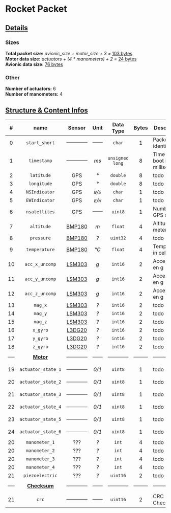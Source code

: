 # Rocket Packet

## <u>Details</u>

### Sizes
__Total packet size:__ _avionic_size + motor_size + 3 =_ <u>103 bytes</u><br>
__Motor data size:__ _actuators + (4 * manometers) + 2 =_ <u>24 bytes</u><br>
__Avionic data size:__ <u>76 bytes</u><br>

### Other
__Number of actuators:__ 6<br>
__Number of manometers:__ 4<br>

## <u>Structure & Content Infos</u>

|  #  | name | Sensor | Unit | Data Type | Bytes | Description |
|:---:|:----:|:------:|:----:|:---------:|:-----:| ----------- |
| 0 | `start_short` | <hr> | <hr> | `char` | 1 | Packet type identifier |
| 1 | `timestamp` | <hr> | _ms_ | `unsigned`<br>`long` | 8 | Time since boot in milliseconds |
| 2 | `latitude` | GPS | _°_ | `double` | 8 | todo |
| 3 | `longitude` | GPS | _°_ | `double` | 8 | todo |
| 4 | `NSIndicator` | GPS | _`N`/`S`_ | `char` | 1 | todo |
| 5 | `EWIndicator` | GPS | _`E`/`W`_ | `char` | 1 | todo |
| 6 | `nsatellites` | GPS | <hr> | `uint8` | 1 | Number of GPS stellites |
| 7 | `altitude` | [BMP180][BMP180] | _m_ | `float` | 4 | Altitude in meters |
| 8 | `pressure` | [BMP180][BMP180] | _?_ | `uint32` | 4 | todo |
| 9 | `temperature` | [BMP180][BMP180] | _°C_ | `float` | 4 | Temperature in celsius |
| 10 | `acc_x_uncomp` | [LSM303][LSM303] | _g_ | `int16` | 2 | Acceleration en g |
| 11 | `acc_y_uncomp` | [LSM303][LSM303] | _g_ | `int16` | 2 | Acceleration en g |
| 12 | `acc_z_uncomp` | [LSM303][LSM303] | _g_ | `int16` | 2 | Acceleration en g |
| 13 | `mag_x` | [LSM303][LSM303] | _?_ | `int16` | 2 | todo |
| 14 | `mag_y` | [LSM303][LSM303] | _?_ | `int16` | 2 | todo |
| 15 | `mag_z` | [LSM303][LSM303] | _?_ | `int16` | 2 | todo |
| 16 | `x_gyro` | [L3DG20][L3GD20] | _?_ | `int16` | 2 | todo |
| 17 | `y_gyro` | [L3DG20][L3GD20] | _?_ | `int16` | 2 | todo |
| 18 | `z_gyro` | [L3DG20][L3GD20] | _?_ | `int16` | 2 | todo |
| <hr> | <u>__Motor__</u> | <hr> | <hr> | <hr> | <hr> | <hr> |
| 19 | `actuator_state_1` | <hr> | _0/1_ | `uint8` | 1 | todo |
| 20 | `actuator_state_2` | <hr> | _0/1_ | `uint8` | 1 | todo |
| 21 | `actuator_state_3` | <hr> | _0/1_ | `uint8` | 1 | todo |
| 22 | `actuator_state_4` | <hr> | _0/1_ | `uint8` | 1 | todo |
| 23 | `actuator_state_5` | <hr> | _0/1_ | `uint8` | 1 | todo |
| 24 | `actuator_state_6` | <hr> | _0/1_ | `uint8` | 1 | todo |
| 20 | `manometer_1` | ??? | _?_ | `int` | 4 | todo |
| 20 | `manometer_2` | ??? | _?_ | `int` | 4 | todo |
| 20 | `manometer_3` | ??? | _?_ | `int` | 4 | todo |
| 20 | `manometer_4` | ??? | _?_ | `int` | 4 | todo |
| 21 | `piezoelectric` | ??? | _?_ | `uint16` | 2 | todo |
| <hr> | <u>__Checksum__</u> | <hr> | <hr> | <hr> | <hr> | <hr> |
| 21 | `crc` | <hr> | <hr> | `uint16` | 2 | CRC Checksum |

[BMP180]:(https://cdn-shop.adafruit.com/datasheets/BST-BMP180-DS000-09.pdf)
[LSM303]:(https://cdn-shop.adafruit.com/datasheets/LSM303DLHC.PDF)
[L3GD20]:(https://www.st.com/resource/ja/application_note/dm00119036-l3gd20-3-axis-digital-output-gyroscope-stmicroelectronics.pdf)